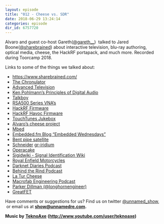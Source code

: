 ```yaml
---
layout: episode
title: "012 - Cheese vs. SDR"
date: 2018-06-29 13:24:14
categories: episode
dir_id: 6757720
---
```

<p><span style="font-weight: 400;">Alvaro and guest co-host Gareth(</span><a href="https://twitter.com/gareth__"><span style= "font-weight: 400;">@gareth__</span></a><span style= "font-weight: 400;">)  talked to Jared Boone(</span><a href= "https://twitter.com/sharebrained"><span style= "font-weight: 400;">@sharebrained</span></a><span style= "font-weight: 400;">) about interactive television, blu-ray authoring, optical media, cheese, the HackRF portapack, and much more. Recorded during Toorcamp 2018.<br /></span></p> <p><span style="font-weight: 400;">Links to some of the things we talked about:</span></p> <ul> <li style="font-weight: 400;"><a href= "https://www.sharebrained.com/"><span style= "font-weight: 400;">https://www.sharebrained.com/</span></a></li> <li style="font-weight: 400;"><a href= "https://www.sharebrained.com/chronulator/"><span style= "font-weight: 400;">The Chronulator</span></a></li> <li style="font-weight: 400;"><a href= "https://en.wikipedia.org/wiki/Advanced_television"><span style= "font-weight: 400;">Advanced Television</span></a></li> <li style="font-weight: 400;"><a href= "https://www.amazon.com/Principles-Digital-Audio-Sixth-Video/dp/0071663460"> <span style="font-weight: 400;">Ken Pohlmann’s Principles of Digital Audio</span></a></li> <li style="font-weight: 400;"><a href= "https://en.wikipedia.org/wiki/Talkboy"><span style= "font-weight: 400;">Talkboy</span></a></li> <li style="font-weight: 400;"><a href= "https://www.tek.com/spectrum-analyzer/rsa500-series"><span style= "font-weight: 400;">RSA500 Series VNA’s</span></a></li> <li style="font-weight: 400;"><a href= "https://github.com/sharebrained/portapack-hackrf"><span style= "font-weight: 400;">HackRF Firmware</span></a></li> <li style="font-weight: 400;"><a href= "https://github.com/furrtek/portapack-havoc"><span style= "font-weight: 400;">HackRF Havoc Firmware</span></a></li> <li style="font-weight: 400;"><a href= "http://www.touchtunes.com/"><span style= "font-weight: 400;">TouchTunes Jukebox</span></a></li> <li style="font-weight: 400;"><a href= "https://github.com/alvarop/ostur"><span style= "font-weight: 400;">Alvaro’s cheese project</span></a></li> <li style="font-weight: 400;"><a href= "https://www.mbed.com/en/"><span style= "font-weight: 400;">Mbed</span></a></li> <li style="font-weight: 400;"><a href= "https://www.embedded.fm/blog/?tag=Embedded+Wednesdays"><span style="font-weight: 400;"> Embedded.fm Blog “Embedded Wednesdays”</span></a></li> <li style="font-weight: 400;"><a href= "https://en.wikipedia.org/wiki/Transponder_(satellite_communications)"> <span style="font-weight: 400;">Bent pipe satellite</span></a></li> <li style="font-weight: 400;"><a href= "https://twitter.com/schne1der_"><span style= "font-weight: 400;">Schneider</span></a> <a href= "https://github.com/muccc/gr-iridium"><span style= "font-weight: 400;">gr-iridium</span></a></li> <li style="font-weight: 400;"><a href= "https://github.com/mossmann/hackrf/wiki/Opera-Cake"><span style= "font-weight: 400;">Operacake</span></a></li> <li style="font-weight: 400;"><a href= "https://www.sigidwiki.com/wiki/Signal_Identification_Guide"><span style="font-weight: 400;"> Sigidwiki - Signal Identification Wiki</span></a></li> <li style="font-weight: 400;"><a href= "https://en.wikipedia.org/wiki/Royal_Enfield"><span style= "font-weight: 400;">Royal Enfield Motorcycles</span></a></li> <li style="font-weight: 400;"><a href= "https://darknetdiaries.com/"><span style= "font-weight: 400;">Darknet Diaries Podcast</span></a></li> <li style="font-weight: 400;"><a href= "http://behindtherind.com/"><span style="font-weight: 400;">Behind the Rind Podcast</span></a></li> <li style="font-weight: 400;"><a href= "https://www.cheese.com/la-tur/"><span style="font-weight: 400;">La Tur Cheese</span></a></li> <li style="font-weight: 400;"><a href= "https://macrofab.com/blog/podcast/"><span style= "font-weight: 400;">Macrofab Engineering Podcast</span></a></li> <li style="font-weight: 400;"><a href= "https://twitter.com/LnghrnEngineer"><span style= "font-weight: 400;">Parker Dillman (@longhornengineer)</span></a></li> <li style="font-weight: 400;"><a href= "https://greatscottgadgets.com/greatfet/"><span style= "font-weight: 400;">GreatFET</span></a></li> </ul> <p><span style="font-weight: 400;">Have comments or suggestions for us? Find us on twitter</span> <a href= "https://twitter.com/unnamed_show"><span style= "font-weight: 400;">@unnamed_show</span></a><span style= "font-weight: 400;">,  or email us at</span> <a href= "mailto:show@unnamedre.com"><strong>show@unnamedre.com</strong></a><strong>.</strong></p> <p><strong>Music by</strong> <a href= "http://www.teknoaxe.com"><strong>TeknoAxe</strong></a> <strong>(</strong><a href= "http://www.youtube.com/user/teknoaxe"><strong>http://www.youtube.com/user/teknoaxe</strong></a><strong>)</strong></p>